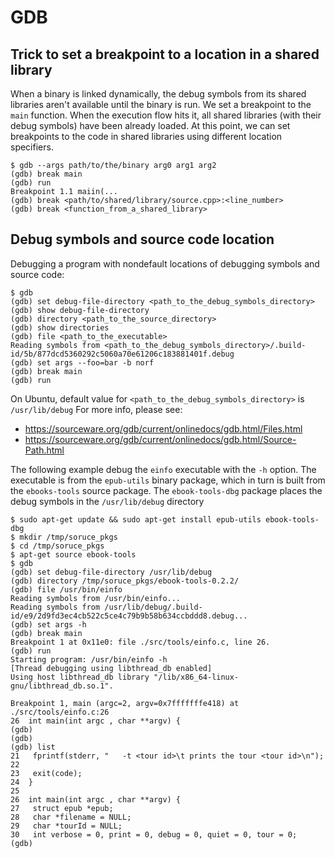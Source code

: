 # GDB

## Trick to set a breakpoint to a location in a shared library
When a binary is linked dynamically, the debug symbols from its shared libraries
aren't available until the binary is run. We set a breakpoint to the `main`
function. When the execution flow hits it, all shared libraries (with their
debug symbols) have been already loaded. At this point, we can set breakpoints
to the code in shared libraries using different location specifiers.
```
$ gdb --args path/to/the/binary arg0 arg1 arg2
(gdb) break main
(gdb) run
Breakpoint 1.1 maiin(...
(gdb) break <path/to/shared/library/source.cpp>:<line_number>
(gdb) break <function_from_a_shared_library>
```

## Debug symbols and source code location
Debugging a program with nondefault locations of debugging symbols and source
code:
```
$ gdb
(gdb) set debug-file-directory <path_to_the_debug_symbols_directory>
(gdb) show debug-file-directory
(gdb) directory <path_to_the_source_directory>
(gdb) show directories
(gdb) file <path_to_the_executable>
Reading symbols from <path_to_the_debug_symbols_directory>/.build-id/5b/877dcd5360292c5060a70e61206c183881401f.debug
(gdb) set args --foo=bar -b norf
(gdb) break main
(gdb) run
```
On Ubuntu, default value for `<path_to_the_debug_symbols_directory>` is
`/usr/lib/debug`
For more info, please see:
- https://sourceware.org/gdb/current/onlinedocs/gdb.html/Files.html
- https://sourceware.org/gdb/current/onlinedocs/gdb.html/Source-Path.html

The following example debug the `einfo` executable with the `-h` option. The
executable is from the `epub-utils` binary package, which in turn is built from
the `ebooks-tools` source package. The `ebook-tools-dbg` package places the
debug symbols in the `/usr/lib/debug` directory
```
$ sudo apt-get update && sudo apt-get install epub-utils ebook-tools-dbg
$ mkdir /tmp/soruce_pkgs
$ cd /tmp/soruce_pkgs
$ apt-get source ebook-tools
$ gdb
(gdb) set debug-file-directory /usr/lib/debug
(gdb) directory /tmp/soruce_pkgs/ebook-tools-0.2.2/
(gdb) file /usr/bin/einfo
Reading symbols from /usr/bin/einfo...
Reading symbols from /usr/lib/debug/.build-id/e9/2d9fd3ec4cb522c5ce4c79b9b58b634ccbddd8.debug...
(gdb) set args -h
(gdb) break main
Breakpoint 1 at 0x11e0: file ./src/tools/einfo.c, line 26.
(gdb) run
Starting program: /usr/bin/einfo -h
[Thread debugging using libthread_db enabled]
Using host libthread_db library "/lib/x86_64-linux-gnu/libthread_db.so.1".

Breakpoint 1, main (argc=2, argv=0x7fffffffe418) at ./src/tools/einfo.c:26
26  int main(int argc , char **argv) {
(gdb)
(gdb)
(gdb) list
21   fprintf(stderr, "   -t <tour id>\t prints the tour <tour id>\n");
22
23   exit(code);
24  }
25
26  int main(int argc , char **argv) {
27   struct epub *epub;
28   char *filename = NULL;
29   char *tourId = NULL;
30   int verbose = 0, print = 0, debug = 0, quiet = 0, tour = 0;
(gdb)
```
